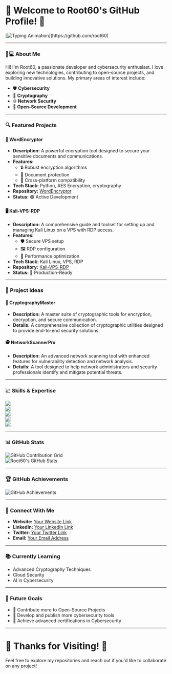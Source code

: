 # 🚀 Welcome to Root60's GitHub Profile! 🌟  

[![Typing Animation](https://readme-typing-svg.demolab.com?font=Roboto+Slab&size=25&pause=1000&color=1F6FEB&center=Y&vCenter=Y&width=435&height=60&lines=Welcome+to+my+GitHub+Profile!)](https://github.com/root60)  

---  

### 🧑💻 About Me  

Hi! I'm Root60, a passionate developer and cybersecurity enthusiast. I love exploring new technologies, contributing to open-source projects, and building innovative solutions. My primary areas of interest include:  

- 🛡️ **Cybersecurity**  
- 📝 **Cryptography**  
- 🌐 **Network Security**  
- 🚀 **Open-Source Development**  

---  

### 🔍 Featured Projects  

#### 📂 WordEncryptor  
- **Description:** A powerful encryption tool designed to secure your sensitive documents and communications.  
- **Features:**  
  - 🔒 Robust encryption algorithms  
  - 📑 Document protection  
  - 🚀 Cross-platform compatibility  
- **Tech Stack:** Python, AES Encryption, cryptography  
- **Repository:** [WordEncryptor](https://github.com/root60/WordEncryptor)  
- **Status:** 🟢 Active Development  

#### 🖥️ Kali-VPS-RDP  
- **Description:** A comprehensive guide and toolset for setting up and managing Kali Linux on a VPS with RDP access.  
- **Features:**  
  - 🛡️ Secure VPS setup  
  - 🖼️ RDP configuration  
  - 🚀 Performance optimization  
- **Tech Stack:** Kali Linux, VPS, RDP  
- **Repository:** [Kali-VPS-RDP](https://github.com/root60/Kali-VPS-RDP)  
- **Status:** 🔵 Production-Ready  

---  

### 🎯 Project Ideas  

#### 📜 CryptographyMaster  
- **Description:** A master suite of cryptographic tools for encryption, decryption, and secure communication.  
- **Details:** A comprehensive collection of cryptographic utilities designed to provide end-to-end security solutions.  

#### 🕵️ NetworkScannerPro  
- **Description:** An advanced network scanning tool with enhanced features for vulnerability detection and network analysis.  
- **Details:** A tool designed to help network administrators and security professionals identify and mitigate potential threats.  

---  

### 📈 Skills & Expertise  

![](https://img.shields.io/badge/-Python-3776AB?style=flat&logo=python&logoColor=white)  
![](https://img.shields.io/badge/-JavaScript-F7DF1E?style=flat&logo=javascript&logoColor=white)  
![](https://img.shields.io/badge/-Linux-FF9900?style=flat&logo=linux&logoColor=white)  
![](https://img.shields.io/badge/-Kali%20Linux-557C94?style=flat&logo=kalilinux&logoColor=white)  
![](https://img.shields.io/badge/-Cryptography-2F4F4F?style=flat&logo=cryptography&logoColor=white)  

---  

### 📊 GitHub Stats  

![GitHub Contribution Grid](https://github.com/root60/root60/raw/output/github-contribution-grid-snake-dark.svg)  
![Root60's GitHub Stats](https://github-readme-stats.vercel.app/api?username=root60&show_icons=true&theme=dark)  

---  

### 🏆 GitHub Achievements  

![GitHub Achievements](https://github.com/root60/root60/blob/output/github-achievements-001.svg)  

---  

### 📩 Connect With Me  

- **Website:** [Your Website Link](#)  
- **LinkedIn:** [Your LinkedIn Link](#)  
- **Twitter:** [Your Twitter Link](#)  
- **Email:** [Your Email Address](#)  

---  

### 📚 Currently Learning  

- Advanced Cryptography Techniques  
- Cloud Security  
- AI in Cybersecurity  

---  

### 🚀 Future Goals  

- 🌟 Contribute more to Open-Source Projects  
- 🌟 Develop and publish more cybersecurity tools  
- 🌟 Achieve advanced certifications in Cybersecurity  

---  

# 🎉 Thanks for Visiting! 🚀  

Feel free to explore my repositories and reach out if you'd like to collaborate on any project!
